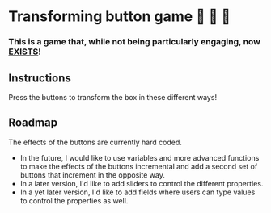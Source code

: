 # Transforming button game 🧡 💜 💙

### This is a game that, while not being particularly engaging, now [EXISTS](https://alexmayberry.github.io/box-game/)!


## Instructions
Press the buttons to transform the box in these different ways!

## Roadmap
The effects of the buttons are currently hard coded. 
- In the future, I would like to use variables and more advanced functions to make the effects of the buttons incremental and add a second set of buttons that increment in the opposite way.
- In a later version, I'd like to add sliders to control the different properties.
- In a yet later version, I'd like to add fields where users can type values to control the properties as well.